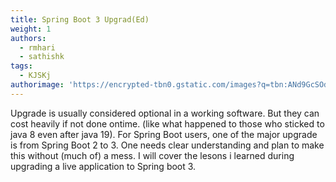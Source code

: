 ```yaml
---
title: Spring Boot 3 Upgrad(Ed)
weight: 1
authors:
  - rmhari
  - sathishk
tags:
  - KJSKj
authorimage: 'https://encrypted-tbn0.gstatic.com/images?q=tbn:ANd9GcSOd256TcC6vcaQ99TYzoP0pBbch9_Q-bbrmw&usqp=CAU'
---
```



Upgrade is usually considered optional in a working software. But they can cost heavily if not done ontime. (like what happened to those who sticked to java 8 even after java 19). For Spring Boot users, one of the major upgrade is from Spring Boot 2 to 3. One needs clear understanding and plan to make this without (much of) a mess. I will cover the lesons i learned during upgrading a live application to Spring boot 3.
